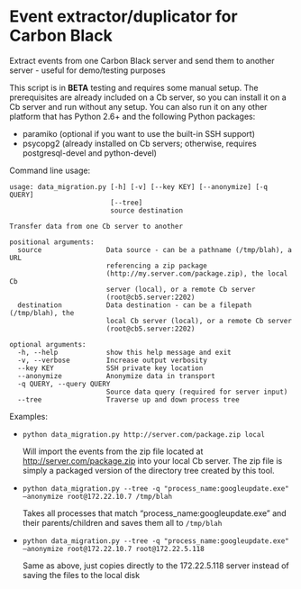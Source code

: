 # Event extractor/duplicator for Carbon Black

Extract events from one Carbon Black server and send them to another server - useful for demo/testing purposes

This script is in **BETA** testing and requires some manual setup. The prerequisites are already included on a Cb
server, so you can install it on a Cb server and run without any setup. You can also run it on any other
platform that has Python 2.6+ and the following Python packages:

* paramiko (optional if you want to use the built-in SSH support)
* psycopg2 (already installed on Cb servers; otherwise, requires postgresql-devel and python-devel)

Command line usage:

```
usage: data_migration.py [-h] [-v] [--key KEY] [--anonymize] [-q QUERY]
                         [--tree]
                         source destination

Transfer data from one Cb server to another

positional arguments:
  source                Data source - can be a pathname (/tmp/blah), a URL
                        referencing a zip package
                        (http://my.server.com/package.zip), the local Cb
                        server (local), or a remote Cb server
                        (root@cb5.server:2202)
  destination           Data destination - can be a filepath (/tmp/blah), the
                        local Cb server (local), or a remote Cb server
                        (root@cb5.server:2202)

optional arguments:
  -h, --help            show this help message and exit
  -v, --verbose         Increase output verbosity
  --key KEY             SSH private key location
  --anonymize           Anonymize data in transport
  -q QUERY, --query QUERY
                        Source data query (required for server input)
  --tree                Traverse up and down process tree
```

Examples:

* `python data_migration.py http://server.com/package.zip local`

  Will import the events from the zip file located at http://server.com/package.zip into your local Cb server.
  The zip file is simply a packaged version of the directory tree created by this tool.

* `python data_migration.py --tree -q "process_name:googleupdate.exe" —anonymize root@172.22.10.7 /tmp/blah`

  Takes all processes that match “process_name:googleupdate.exe” and their parents/children and saves them all to `/tmp/blah`

* `python data_migration.py --tree -q "process_name:googleupdate.exe" —anonymize root@172.22.10.7 root@172.22.5.118`

  Same as above, just copies directly to the 172.22.5.118 server instead of saving the files to the local disk
